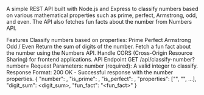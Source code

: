 A simple REST API built with Node.js and Express to classify numbers based on various mathematical properties such as prime, perfect, Armstrong, odd, and even. The API also fetches fun facts about the number from Numbers API.

Features
Classify numbers based on properties:
Prime
Perfect
Armstrong
Odd / Even
Return the sum of digits of the number.
Fetch a fun fact about the number using the Numbers API.
Handle CORS (Cross-Origin Resource Sharing) for frontend applications.
API Endpoint
GET /api/classify-number?number=<number>
Request Parameters:
number (required): A valid integer to classify.
Response Format:
200 OK - Successful response with the number properties.
{
  "number": <number>,
  "is_prime": <boolean>,
  "is_perfect": <boolean>,
  "properties": ["<property1>", "<property2>", ...],
  "digit_sum": <digit_sum>,
  "fun_fact": "<fun_fact>"
}
